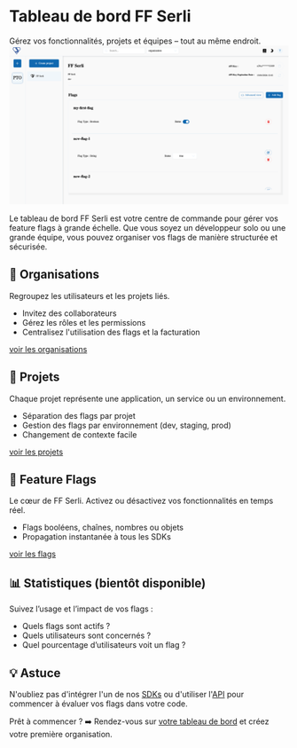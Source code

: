 # Tableau de bord FF Serli

Gérez vos fonctionnalités, projets et équipes – tout au même endroit.
![Image du dashboard](/assets/dashboard.png)

Le tableau de bord FF Serli est votre centre de commande pour gérer vos feature flags à grande échelle.
Que vous soyez un développeur solo ou une grande équipe, vous pouvez organiser vos flags de manière structurée et sécurisée.


## 🏢 Organisations

Regroupez les utilisateurs et les projets liés.

- Invitez des collaborateurs
- Gérez les rôles et les permissions
- Centralisez l'utilisation des flags et la facturation

[voir les organisations](organizations)


## 📁 Projets

Chaque projet représente une application, un service ou un environnement.

- Séparation des flags par projet
- Gestion des flags par environnement (dev, staging, prod)
- Changement de contexte facile

[voir les projets](projects)


## 🚩 Feature Flags

Le cœur de FF Serli. Activez ou désactivez vos fonctionnalités en temps réel.

- Flags booléens, chaînes, nombres ou objets
- Propagation instantanée à tous les SDKs

[voir les flags](flags)


## 📊 Statistiques (bientôt disponible)

Suivez l’usage et l’impact de vos flags :

- Quels flags sont actifs ?
- Quels utilisateurs sont concernés ?
- Quel pourcentage d’utilisateurs voit un flag ?


## 💡 Astuce

N'oubliez pas d'intégrer l'un de nos [SDKs](/sdk/server) ou d'utiliser l'[API](/api) pour commencer à évaluer vos flags dans votre code.


Prêt à commencer ?
➡️ Rendez-vous sur [votre tableau de bord](/login) et créez votre première organisation.

